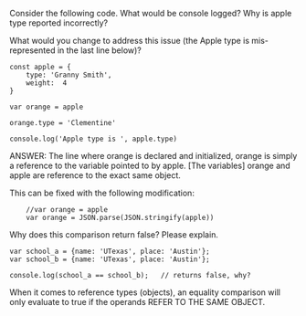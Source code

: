Consider the following code.  What would be console logged?  Why is apple type reported incorrectly?

What would you change to address this issue (the Apple type is mis-represented in the last line below)?

    const apple = {
        type: 'Granny Smith',
        weight:  4
    }

    var orange = apple

    orange.type = 'Clementine'

    console.log('Apple type is ', apple.type)


ANSWER:  The line where orange is declared and initialized, orange is simply a reference to the variable pointed to by apple.  [The variables] orange and apple are reference to the exact same object.

This can be fixed with the following modification:
```
    //var orange = apple
    var orange = JSON.parse(JSON.stringify(apple))
```


Why does this comparison return false?  Please explain.

    var school_a = {name: 'UTexas', place: 'Austin'};
    var school_b = {name: 'UTexas', place: 'Austin'};

    console.log(school_a == school_b);   // returns false, why?


When it comes to reference types (objects), an equality comparison will only evaluate to true if the operands REFER TO THE SAME OBJECT.
